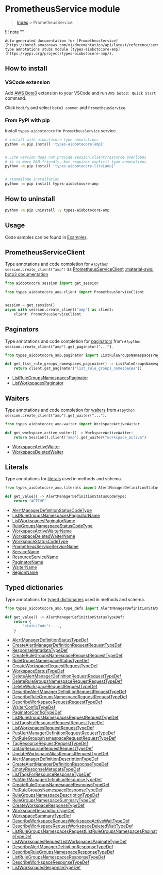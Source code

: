 # PrometheusService module

> [Index](../README.md) > PrometheusService


!!! note ""

    Auto-generated documentation for [PrometheusService](https://boto3.amazonaws.com/v1/documentation/api/latest/reference/services/amp.html#PrometheusService)
    type annotations stubs module [types-aiobotocore-amp](https://pypi.org/project/types-aiobotocore-amp/).

## How to install

### VSCode extension

Add [AWS Boto3](https://marketplace.visualstudio.com/items?itemName=Boto3typed.boto3-ide)
extension to your VSCode and run `AWS boto3: Quick Start` command.

Click `Modify` and select `boto3 common` and `PrometheusService`.

### From PyPI with pip

Install `types-aiobotocore` for `PrometheusService` service.

```bash
# install with aiobotocore type annotations
python -m pip install 'types-aiobotocore[amp]'


# Lite version does not provide session.client/resource overloads
# it is more RAM-friendly, but requires explicit type annotations
python -m pip install 'types-aiobotocore-lite[amp]'


# standalone installation
python -m pip install types-aiobotocore-amp
```



## How to uninstall

```bash
python -m pip uninstall -y types-aiobotocore-amp
```

## Usage

Code samples can be found in [Examples](./usage.md).

## PrometheusServiceClient

Type annotations and code completion for  `#!python session.create_client("amp")` as [PrometheusServiceClient](./client.md)
[:material-aws: boto3 documentation](https://boto3.amazonaws.com/v1/documentation/api/latest/reference/services/amp.html#PrometheusService.Client)

```python title="Usage example"
from aiobotocore.session import get_session

from types_aiobotocore_amp.client import PrometheusServiceClient


session = get_session()
async with session.create_client("amp") as client:
    client: PrometheusServiceClient
```


## Paginators

Type annotations and code completion for
[paginators](./paginators.md)
from `#!python session.create_client("amp").get_paginator("...")`.

```python title="Usage example"
from types_aiobotocore_amp.paginator import ListRuleGroupsNamespacesPaginator

def get_list_rule_groups_namespaces_paginator() -> ListRuleGroupsNamespacesPaginator:
    return client.get_paginator("list_rule_groups_namespaces"))
```

- [ListRuleGroupsNamespacesPaginator](./paginators.md#listrulegroupsnamespacespaginator)
- [ListWorkspacesPaginator](./paginators.md#listworkspacespaginator)




## Waiters

Type annotations and code completion for
[waiters](./waiters.md)
from `#!python session.create_client("amp").get_waiter("...")`.

```python title="Usage example"
from types_aiobotocore_amp.waiter import WorkspaceActiveWaiter

def get_workspace_active_waiter() -> WorkspaceActiveWaiter:
    return Session().client("amp").get_waiter("workspace_active")
```

- [WorkspaceActiveWaiter](./waiters.md#workspaceactivewaiter)
- [WorkspaceDeletedWaiter](./waiters.md#workspacedeletedwaiter)






## Literals

Type annotations for [literals](./literals.md) used in methods and schema.

```python title="Usage example"
from types_aiobotocore_amp.literals import AlertManagerDefinitionStatusCodeType

def get_value() -> AlertManagerDefinitionStatusCodeType:
    return "ACTIVE"
```

- [AlertManagerDefinitionStatusCodeType](./literals.md#alertmanagerdefinitionstatuscodetype)
- [ListRuleGroupsNamespacesPaginatorName](./literals.md#listrulegroupsnamespacespaginatorname)
- [ListWorkspacesPaginatorName](./literals.md#listworkspacespaginatorname)
- [RuleGroupsNamespaceStatusCodeType](./literals.md#rulegroupsnamespacestatuscodetype)
- [WorkspaceActiveWaiterName](./literals.md#workspaceactivewaitername)
- [WorkspaceDeletedWaiterName](./literals.md#workspacedeletedwaitername)
- [WorkspaceStatusCodeType](./literals.md#workspacestatuscodetype)
- [PrometheusServiceServiceName](./literals.md#prometheusserviceservicename)
- [ServiceName](./literals.md#servicename)
- [ResourceServiceName](./literals.md#resourceservicename)
- [PaginatorName](./literals.md#paginatorname)
- [WaiterName](./literals.md#waitername)
- [RegionName](./literals.md#regionname)




## Typed dictionaries

Type annotations for [typed dictionaries](./type_defs.md) used in methods and schema.

```python title="Usage example"
from types_aiobotocore_amp.type_defs import AlertManagerDefinitionStatusTypeDef

def get_value() -> AlertManagerDefinitionStatusTypeDef:
    return {
        "statusCode": ...,
    }
```

- [AlertManagerDefinitionStatusTypeDef](./type_defs.md#alertmanagerdefinitionstatustypedef)
- [CreateAlertManagerDefinitionRequestRequestTypeDef](./type_defs.md#createalertmanagerdefinitionrequestrequesttypedef)
- [ResponseMetadataTypeDef](./type_defs.md#responsemetadatatypedef)
- [CreateRuleGroupsNamespaceRequestRequestTypeDef](./type_defs.md#createrulegroupsnamespacerequestrequesttypedef)
- [RuleGroupsNamespaceStatusTypeDef](./type_defs.md#rulegroupsnamespacestatustypedef)
- [CreateWorkspaceRequestRequestTypeDef](./type_defs.md#createworkspacerequestrequesttypedef)
- [WorkspaceStatusTypeDef](./type_defs.md#workspacestatustypedef)
- [DeleteAlertManagerDefinitionRequestRequestTypeDef](./type_defs.md#deletealertmanagerdefinitionrequestrequesttypedef)
- [DeleteRuleGroupsNamespaceRequestRequestTypeDef](./type_defs.md#deleterulegroupsnamespacerequestrequesttypedef)
- [DeleteWorkspaceRequestRequestTypeDef](./type_defs.md#deleteworkspacerequestrequesttypedef)
- [DescribeAlertManagerDefinitionRequestRequestTypeDef](./type_defs.md#describealertmanagerdefinitionrequestrequesttypedef)
- [DescribeRuleGroupsNamespaceRequestRequestTypeDef](./type_defs.md#describerulegroupsnamespacerequestrequesttypedef)
- [DescribeWorkspaceRequestRequestTypeDef](./type_defs.md#describeworkspacerequestrequesttypedef)
- [WaiterConfigTypeDef](./type_defs.md#waiterconfigtypedef)
- [PaginatorConfigTypeDef](./type_defs.md#paginatorconfigtypedef)
- [ListRuleGroupsNamespacesRequestRequestTypeDef](./type_defs.md#listrulegroupsnamespacesrequestrequesttypedef)
- [ListTagsForResourceRequestRequestTypeDef](./type_defs.md#listtagsforresourcerequestrequesttypedef)
- [ListWorkspacesRequestRequestTypeDef](./type_defs.md#listworkspacesrequestrequesttypedef)
- [PutAlertManagerDefinitionRequestRequestTypeDef](./type_defs.md#putalertmanagerdefinitionrequestrequesttypedef)
- [PutRuleGroupsNamespaceRequestRequestTypeDef](./type_defs.md#putrulegroupsnamespacerequestrequesttypedef)
- [TagResourceRequestRequestTypeDef](./type_defs.md#tagresourcerequestrequesttypedef)
- [UntagResourceRequestRequestTypeDef](./type_defs.md#untagresourcerequestrequesttypedef)
- [UpdateWorkspaceAliasRequestRequestTypeDef](./type_defs.md#updateworkspacealiasrequestrequesttypedef)
- [AlertManagerDefinitionDescriptionTypeDef](./type_defs.md#alertmanagerdefinitiondescriptiontypedef)
- [CreateAlertManagerDefinitionResponseTypeDef](./type_defs.md#createalertmanagerdefinitionresponsetypedef)
- [EmptyResponseMetadataTypeDef](./type_defs.md#emptyresponsemetadatatypedef)
- [ListTagsForResourceResponseTypeDef](./type_defs.md#listtagsforresourceresponsetypedef)
- [PutAlertManagerDefinitionResponseTypeDef](./type_defs.md#putalertmanagerdefinitionresponsetypedef)
- [CreateRuleGroupsNamespaceResponseTypeDef](./type_defs.md#createrulegroupsnamespaceresponsetypedef)
- [PutRuleGroupsNamespaceResponseTypeDef](./type_defs.md#putrulegroupsnamespaceresponsetypedef)
- [RuleGroupsNamespaceDescriptionTypeDef](./type_defs.md#rulegroupsnamespacedescriptiontypedef)
- [RuleGroupsNamespaceSummaryTypeDef](./type_defs.md#rulegroupsnamespacesummarytypedef)
- [CreateWorkspaceResponseTypeDef](./type_defs.md#createworkspaceresponsetypedef)
- [WorkspaceDescriptionTypeDef](./type_defs.md#workspacedescriptiontypedef)
- [WorkspaceSummaryTypeDef](./type_defs.md#workspacesummarytypedef)
- [DescribeWorkspaceRequestWorkspaceActiveWaitTypeDef](./type_defs.md#describeworkspacerequestworkspaceactivewaittypedef)
- [DescribeWorkspaceRequestWorkspaceDeletedWaitTypeDef](./type_defs.md#describeworkspacerequestworkspacedeletedwaittypedef)
- [ListRuleGroupsNamespacesRequestListRuleGroupsNamespacesPaginateTypeDef](./type_defs.md#listrulegroupsnamespacesrequestlistrulegroupsnamespacespaginatetypedef)
- [ListWorkspacesRequestListWorkspacesPaginateTypeDef](./type_defs.md#listworkspacesrequestlistworkspacespaginatetypedef)
- [DescribeAlertManagerDefinitionResponseTypeDef](./type_defs.md#describealertmanagerdefinitionresponsetypedef)
- [DescribeRuleGroupsNamespaceResponseTypeDef](./type_defs.md#describerulegroupsnamespaceresponsetypedef)
- [ListRuleGroupsNamespacesResponseTypeDef](./type_defs.md#listrulegroupsnamespacesresponsetypedef)
- [DescribeWorkspaceResponseTypeDef](./type_defs.md#describeworkspaceresponsetypedef)
- [ListWorkspacesResponseTypeDef](./type_defs.md#listworkspacesresponsetypedef)

